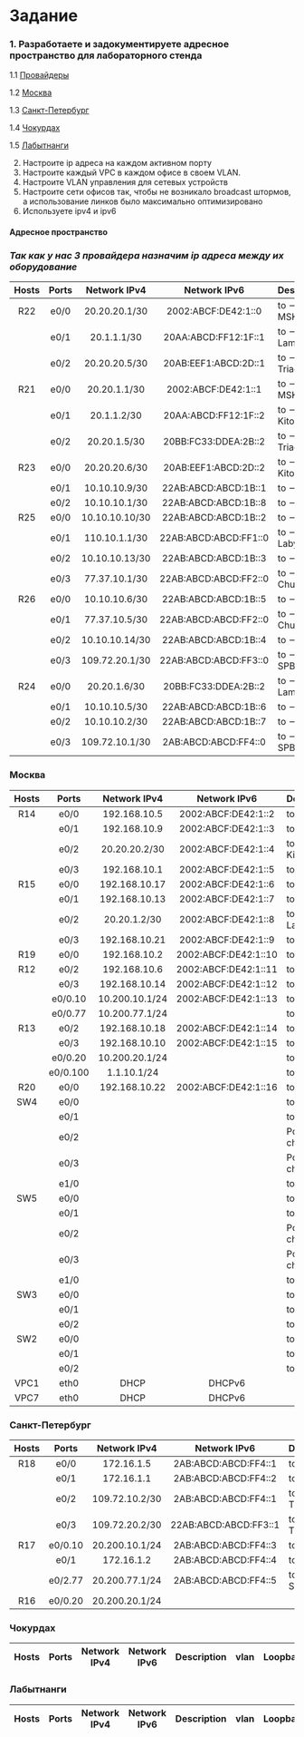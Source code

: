 # Задание

### 1. Разработаете и задокументируете адресное пространство для лабораторного стенда
  
1.1 [Провайдеры](https://github.com/pekitel/OTUS-Network/blob/main/%D0%94%D0%BE%D0%BC%D0%B0%D1%88%D0%BD%D0%B8%D0%B5%20%D1%80%D0%B0%D0%B1%D0%BE%D1%82%D1%8B/%D0%9F%D1%80%D0%B0%D0%BA%D1%82%D0%B8%D1%87%D0%B5%D1%81%D0%BA%D0%B0%D1%8F%20%D1%80%D0%B0%D0%B1%D0%BE%D1%82%D0%B0/ipv4_ipv6/README.md#%D1%82%D0%B0%D0%BA-%D0%BA%D0%B0%D0%BA-%D1%83-%D0%BD%D0%B0%D1%81-3-%D0%BF%D1%80%D0%BE%D0%B2%D0%B0%D0%B9%D0%B4%D0%B5%D1%80%D0%B0-%D0%BD%D0%B0%D0%B7%D0%BD%D0%B0%D1%87%D0%B8%D0%BC-ip-%D0%B0%D0%B4%D1%80%D0%B5%D1%81%D0%B0-%D0%BC%D0%B5%D0%B6%D0%B4%D1%83-%D0%B8%D1%85-%D0%BE%D0%B1%D0%BE%D1%80%D1%83%D0%B4%D0%BE%D0%B2%D0%B0%D0%BD%D0%B8%D0%B5)

1.2 [Москва](https://github.com/pekitel/OTUS-Network/blob/main/%D0%94%D0%BE%D0%BC%D0%B0%D1%88%D0%BD%D0%B8%D0%B5%20%D1%80%D0%B0%D0%B1%D0%BE%D1%82%D1%8B/%D0%9F%D1%80%D0%B0%D0%BA%D1%82%D0%B8%D1%87%D0%B5%D1%81%D0%BA%D0%B0%D1%8F%20%D1%80%D0%B0%D0%B1%D0%BE%D1%82%D0%B0/ipv4_ipv6/README.md#%D0%BC%D0%BE%D1%81%D0%BA%D0%B2%D0%B0)

1.3 [Санкт-Петербург](https://github.com/pekitel/OTUS-Network/blob/main/%D0%94%D0%BE%D0%BC%D0%B0%D1%88%D0%BD%D0%B8%D0%B5%20%D1%80%D0%B0%D0%B1%D0%BE%D1%82%D1%8B/%D0%9F%D1%80%D0%B0%D0%BA%D1%82%D0%B8%D1%87%D0%B5%D1%81%D0%BA%D0%B0%D1%8F%20%D1%80%D0%B0%D0%B1%D0%BE%D1%82%D0%B0/ipv4_ipv6/README.md#%D1%81%D0%B0%D0%BD%D0%BA%D1%82-%D0%BF%D0%B5%D1%82%D0%B5%D1%80%D0%B1%D1%83%D1%80%D0%B3)

1.4 [Чокурдах](https://github.com/pekitel/OTUS-Network/blob/main/%D0%94%D0%BE%D0%BC%D0%B0%D1%88%D0%BD%D0%B8%D0%B5%20%D1%80%D0%B0%D0%B1%D0%BE%D1%82%D1%8B/%D0%9F%D1%80%D0%B0%D0%BA%D1%82%D0%B8%D1%87%D0%B5%D1%81%D0%BA%D0%B0%D1%8F%20%D1%80%D0%B0%D0%B1%D0%BE%D1%82%D0%B0/ipv4_ipv6/README.md#%D1%87%D0%BE%D0%BA%D1%83%D1%80%D0%B4%D0%B0%D1%85)

1.5 [Лабытнанги](https://github.com/pekitel/OTUS-Network/blob/main/%D0%94%D0%BE%D0%BC%D0%B0%D1%88%D0%BD%D0%B8%D0%B5%20%D1%80%D0%B0%D0%B1%D0%BE%D1%82%D1%8B/%D0%9F%D1%80%D0%B0%D0%BA%D1%82%D0%B8%D1%87%D0%B5%D1%81%D0%BA%D0%B0%D1%8F%20%D1%80%D0%B0%D0%B1%D0%BE%D1%82%D0%B0/ipv4_ipv6/README.md#%D0%BB%D0%B0%D0%B1%D1%8B%D1%82%D0%BD%D0%B0%D0%BD%D0%B3%D0%B8)

2. Настроите ip адреса на каждом активном порту
3. Настроите каждый VPC в каждом офисе в своем VLAN.
4. Настроите VLAN управления для сетевых устройств
5. Настроите сети офисов так, чтобы не возникало broadcast штормов, а использование линков было максимально оптимизировано
6. Используете ipv4 и ipv6


#### Адресное пространство


### *Так как у нас 3 провайдера назначим ip адреса между их оборудование*

| Hosts      | Ports   | Network IPv4   | Network IPv6          |     Description       | Provider  |    
|:----------:|:-------:|:--------------:|:---------------------:|:--------------------- |:---------:|    
| R22        | e0/0    | 20.20.20.1/30  | 2002:ABCF:DE42:1::0   | to --> R14 MSK        | Киторн    |
|            | e0/1    | 20.1.1.1/30    | 20AA:ABCD:FF12:1F::1  | to --> R21 Lamas      |           |
|            | e0/2    | 20.20.20.5/30  | 20AB:EEF1:ABCD:2D::1  | to --> R23 Triada     |           |
| R21        | e0/0    | 20.20.1.1/30   | 2002:ABCF:DE42:1::1   | to --> R15 MSK        | Ламас     |
|            | e0/1    | 20.1.1.2/30    | 20AA:ABCD:FF12:1F::2  | to --> R22 Kitorn     |           |
|            | e0/2    | 20.20.1.5/30   | 20BB:FC33:DDEA:2B::2  | to --> R24 Triada     |           |
| R23        | e0/0    | 20.20.20.6/30  | 20AB:EEF1:ABCD:2D::2  | to --> R22 Kitorn     | Триада    |
|            | e0/1    | 10.10.10.9/30  | 22AB:ABCD:ABCD:1B::1  | to --> R25            |           |
|            | e0/2    | 10.10.10.1/30  | 22AB:ABCD:ABCD:1B::8  | to --> R24            |           |
| R25        | e0/0    | 10.10.10.10/30 | 22AB:ABCD:ABCD:1B::2  | to --> R23            |           |
|            | e0/1    | 110.10.1.1/30  | 22AB:ABCD:ABCD:FF1::0 | to --> R27 Labytnangi |           |
|            | e0/2    | 10.10.10.13/30 | 22AB:ABCD:ABCD:1B::3  | to --> R26            |           |
|            | e0/3    | 77.37.10.1/30  | 22AB:ABCD:ABCD:FF2::0 | to --> R28 Chukordah  |           |
| R26        | e0/0    | 10.10.10.6/30  | 22AB:ABCD:ABCD:1B::5  | to --> R24            |           |
|            | e0/1    | 77.37.10.5/30  | 22AB:ABCD:ABCD:FF2::0 | to --> R28 Chukordah  |           |
|            | e0/2    | 10.10.10.14/30 | 22AB:ABCD:ABCD:1B::4  | to --> R25            |           |
|            | e0/3    | 109.72.20.1/30 | 22AB:ABCD:ABCD:FF3::0 | to --> R18 SPB        |           |
| R24        | e0/0    | 20.20.1.6/30   | 20BB:FC33:DDEA:2B::2  | to --> R21 Lamas      |           |
|            | e0/1    | 10.10.10.5/30  | 22AB:ABCD:ABCD:1B::6  | to --> R26            |           |
|            | e0/2    | 10.10.10.2/30  | 22AB:ABCD:ABCD:1B::7  | to --> R23            |           |
|            | e0/3    | 109.72.10.1/30 | 2AB:ABCD:ABCD:FF4::0  | to --> R18 SPB        |           |

### Москва

| Hosts      | Ports    | Network IPv4   | Network IPv6          |     Description       | vlan         | Loopback  |
|:----------:|:--------:|:--------------:|:---------------------:|:--------------------- |:------------:|:---------:|
| R14        | e0/0     | 192.168.10.5   | 2002:ABCF:DE42:1::2   | to --> R12            |              | 1.1.10.14 |
|            | e0/1     | 192.168.10.9   | 2002:ABCF:DE42:1::3   | to --> R13            |              |           |
|            | e0/2     | 20.20.20.2/30  | 2002:ABCF:DE42:1::4   | to --> R22 Kitorn     |              |           |
|            | e0/3     | 192.168.10.1   | 2002:ABCF:DE42:1::5   | to --> R19            |              |           |
| R15        | e0/0     | 192.168.10.17  | 2002:ABCF:DE42:1::6   | to --> R13            |              | 1.1.10.15 |
|            | e0/1     | 192.168.10.13  | 2002:ABCF:DE42:1::7   | to --> R12            |              |           |
|            | e0/2     | 20.20.1.2/30   | 2002:ABCF:DE42:1::8   | to --> R21 Lamas      |              |           |
|            | e0/3     | 192.168.10.21  | 2002:ABCF:DE42:1::9   | to --> R20            |              |           |
| R19        | e0/0     | 192.168.10.2   | 2002:ABCF:DE42:1::10  | to --> R14            |              | 1.1.10.19 |
| R12        | e0/2     | 192.168.10.6   | 2002:ABCF:DE42:1::11  | to --> R14            |              | 1.1.10.12 |
|            | e0/3     | 192.168.10.14  | 2002:ABCF:DE42:1::12  | to --> R15            |              |           |
|            | e0/0.10  | 10.200.10.1/24 | 2002:ABCF:DE42:1::13  | to --> SW4            | 10           |           |
|            | e0/0.77  | 10.200.77.1/24 |                       | to --> SW4            | 77 NATIVE    |           |
| R13        | e0/2     | 192.168.10.18  | 2002:ABCF:DE42:1::14  | to --> R15            |              | 1.1.10.13 |
|            | e0/3     | 192.168.10.10  | 2002:ABCF:DE42:1::15  | to --> R14            |              |           |
|            | e0/0.20  | 10.200.20.1/24 |                       | to --> SW5            | 20           |           |
|            | e0/0.100 | 1.1.10.1/24    |                       | to --> SW5            | 100 MGMT     |           |
| R20        | e0/0     | 192.168.10.22  | 2002:ABCF:DE42:1::16  | to --> R15            |              | 1.1.10.20 |
| SW4        | e0/0     |                |                       | to --> SW5            | 10,20,77,100 | 1.1.10.4  |
|            | e0/1     |                |                       | to --> SW2            | 10,20,77,100 |           |
|            | e0/2     |                |                       | Port channel 1        | 10,20,77,100 |           |
|            | e0/3     |                |                       | Port channel 1        | 10,20,77,100 |           |
|            | e1/0     |                |                       | to --> R12            | 10,77        |           |
| SW5        | e0/0     |                |                       | to --> SW2            | 10,20,77,100 | 1.1.10.5  |
|            | e0/1     |                |                       | to --> SW3            | 10,20,77,100 |           |
|            | e0/2     |                |                       | Port channel 1        | 10,20,77,100 |           |
|            | e0/3     |                |                       | Port channel 1        | 10,20,77,100 |           |
|            | e1/0     |                |                       | to --> R13            | 20,100       |           |
| SW3        | e0/0     |                |                       | to --> SW4            | 10,20,77,100 | 1.1.10.3  |
|            | e0/1     |                |                       | to --> SW5            | 10,20,77,100 |           |
|            | e0/2     |                |                       | to --> VPC1           | 10           |           |
| SW2        | e0/0     |                |                       | to --> SW5            | 10,20,77,100 | 1.1.10.2  |
|            | e0/1     |                |                       | to --> SW4            | 10,20,77,100 |           |
|            | e0/2     |                |                       | to --> VPC7           | 20           |           |
|VPC1        | eth0     | DHCP           | DHCPv6                |                       |              |           |
|VPC7        | eth0     | DHCP           | DHCPv6                |                       |              |           |

### Санкт-Петербург

| Hosts      | Ports    | Network IPv4   | Network IPv6          |     Description       | vlan         | Loopback  |
|:----------:|:--------:|:--------------:|:---------------------:|:--------------------- |:------------:|:---------:|
| R18        | e0/0     | 172.16.1.5     | 2AB:ABCD:ABCD:FF4::1  | to --> R16            |              | 1.1.20.18 |
|            | e0/1     | 172.16.1.1     | 2AB:ABCD:ABCD:FF4::2  | to --> R17            |              |           |
|            | e0/2     | 109.72.10.2/30 | 2AB:ABCD:ABCD:FF4::1  | to --> R24 Triada     |              |           |
|            | e0/3     | 109.72.20.2/30 | 22AB:ABCD:ABCD:FF3::1 | to --> R26 Triada     |              |           |
| R17        | e0/0.10  | 20.200.10.1/24 | 2AB:ABCD:ABCD:FF4::3  | to --> SW9            | 10           | 1.1.20.17 |
|            | e0/1     | 172.16.1.2     | 2AB:ABCD:ABCD:FF4::4  | to --> R18            |              |           |
|            | e0/2.77  | 20.200.77.1/24 | 2AB:ABCD:ABCD:FF4::5  | to --> SW10           | 77           |           |
| R16        | e0/0.20  | 20.200.20.1/24 | 

### Чокурдах

| Hosts      | Ports    | Network IPv4   | Network IPv6          |     Description       | vlan         | Loopback  |
|:----------:|:--------:|:--------------:|:---------------------:|:--------------------- |:------------:|:---------:|


### Лабытнанги 

| Hosts      | Ports    | Network IPv4   | Network IPv6          |     Description       | vlan         | Loopback  |
|:----------:|:--------:|:--------------:|:---------------------:|:--------------------- |:------------:|:---------:|
